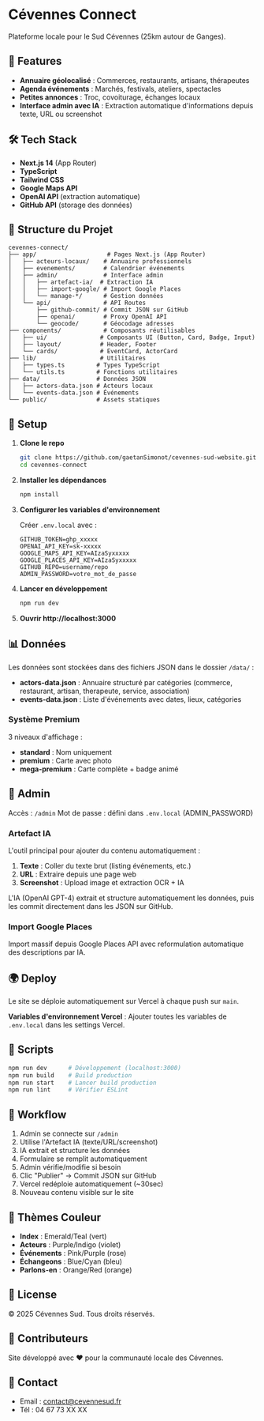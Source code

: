 # Cévennes Connect

Plateforme locale pour le Sud Cévennes (25km autour de Ganges).

## 🌟 Features

- **Annuaire géolocalisé** : Commerces, restaurants, artisans, thérapeutes
- **Agenda événements** : Marchés, festivals, ateliers, spectacles
- **Petites annonces** : Troc, covoiturage, échanges locaux
- **Interface admin avec IA** : Extraction automatique d'informations depuis texte, URL ou screenshot

## 🛠️ Tech Stack

- **Next.js 14** (App Router)
- **TypeScript**
- **Tailwind CSS**
- **Google Maps API**
- **OpenAI API** (extraction automatique)
- **GitHub API** (storage des données)

## 📁 Structure du Projet

```
cevennes-connect/
├── app/                    # Pages Next.js (App Router)
│   ├── acteurs-locaux/    # Annuaire professionnels
│   ├── evenements/        # Calendrier événements
│   ├── admin/             # Interface admin
│   │   ├── artefact-ia/  # Extraction IA
│   │   ├── import-google/ # Import Google Places
│   │   └── manage-*/      # Gestion données
│   └── api/               # API Routes
│       ├── github-commit/ # Commit JSON sur GitHub
│       ├── openai/        # Proxy OpenAI API
│       └── geocode/       # Géocodage adresses
├── components/            # Composants réutilisables
│   ├── ui/               # Composants UI (Button, Card, Badge, Input)
│   ├── layout/           # Header, Footer
│   └── cards/            # EventCard, ActorCard
├── lib/                  # Utilitaires
│   ├── types.ts         # Types TypeScript
│   └── utils.ts         # Fonctions utilitaires
├── data/                # Données JSON
│   ├── actors-data.json # Acteurs locaux
│   └── events-data.json # Événements
└── public/              # Assets statiques
```

## 🚀 Setup

1. **Clone le repo**
   ```bash
   git clone https://github.com/gaetanSimonot/cevennes-sud-website.git
   cd cevennes-connect
   ```

2. **Installer les dépendances**
   ```bash
   npm install
   ```

3. **Configurer les variables d'environnement**

   Créer `.env.local` avec :
   ```
   GITHUB_TOKEN=ghp_xxxxx
   OPENAI_API_KEY=sk-xxxxx
   GOOGLE_MAPS_API_KEY=AIzaSyxxxxx
   GOOGLE_PLACES_API_KEY=AIzaSyxxxxx
   GITHUB_REPO=username/repo
   ADMIN_PASSWORD=votre_mot_de_passe
   ```

4. **Lancer en développement**
   ```bash
   npm run dev
   ```

5. **Ouvrir http://localhost:3000**

## 📊 Données

Les données sont stockées dans des fichiers JSON dans le dossier `/data/` :

- **actors-data.json** : Annuaire structuré par catégories (commerce, restaurant, artisan, therapeute, service, association)
- **events-data.json** : Liste d'événements avec dates, lieux, catégories

### Système Premium

3 niveaux d'affichage :
- **standard** : Nom uniquement
- **premium** : Carte avec photo
- **mega-premium** : Carte complète + badge animé

## 🔐 Admin

Accès : `/admin`
Mot de passe : défini dans `.env.local` (ADMIN_PASSWORD)

### Artefact IA

L'outil principal pour ajouter du contenu automatiquement :

1. **Texte** : Coller du texte brut (listing événements, etc.)
2. **URL** : Extraire depuis une page web
3. **Screenshot** : Upload image et extraction OCR + IA

L'IA (OpenAI GPT-4) extrait et structure automatiquement les données, puis les commit directement dans les JSON sur GitHub.

### Import Google Places

Import massif depuis Google Places API avec reformulation automatique des descriptions par IA.

## 🌍 Deploy

Le site se déploie automatiquement sur Vercel à chaque push sur `main`.

**Variables d'environnement Vercel** :
Ajouter toutes les variables de `.env.local` dans les settings Vercel.

## 🔧 Scripts

```bash
npm run dev      # Développement (localhost:3000)
npm run build    # Build production
npm run start    # Lancer build production
npm run lint     # Vérifier ESLint
```

## 📝 Workflow

1. Admin se connecte sur `/admin`
2. Utilise l'Artefact IA (texte/URL/screenshot)
3. IA extrait et structure les données
4. Formulaire se remplit automatiquement
5. Admin vérifie/modifie si besoin
6. Clic "Publier" → Commit JSON sur GitHub
7. Vercel redéploie automatiquement (~30sec)
8. Nouveau contenu visible sur le site

## 🎨 Thèmes Couleur

- **Index** : Emerald/Teal (vert)
- **Acteurs** : Purple/Indigo (violet)
- **Événements** : Pink/Purple (rose)
- **Échangeons** : Blue/Cyan (bleu)
- **Parlons-en** : Orange/Red (orange)

## 📄 License

© 2025 Cévennes Sud. Tous droits réservés.

## 🤝 Contributeurs

Site développé avec ❤️ pour la communauté locale des Cévennes.

## 📮 Contact

- Email : contact@cevennesud.fr
- Tél : 04 67 73 XX XX

